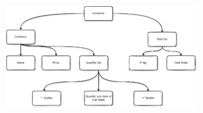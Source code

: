 <img src="https://raw.githubusercontent.com/KGS97/masai-course/main/Assignments/React/Component_hierarchy_and_data_flow_between_components/cart_component/Cart%20Component%20Tree.png"/>
